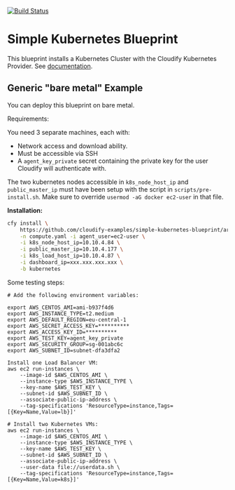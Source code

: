 [![Build Status](https://circleci.com/gh/cloudify-examples/simple-kubernetes-blueprint.svg?style=shield&circle-token=:circle-token)](https://circleci.com/gh/cloudify-examples/simple-kubernetes-blueprint)

# Simple Kubernetes Blueprint

This blueprint installs a Kubernetes Cluster with the Cloudify Kubernetes Provider. See [documentation](http://docs.getcloudify.org/4.3.0/kubernetes/provider/#setup).


## Generic "bare metal" Example

You can deploy this blueprint on bare metal.

Requirements:

You need 3 separate machines, each with:

  * Network access and download ability.
  * Must be accessible via SSH
  * A `agent_key_private` secret containing the private key for the user Cloudify will authenticate with.

The two kubernetes nodes accessible in `k8s_node_host_ip` and `public_master_ip` must have been setup with the script in `scripts/pre-install.sh`. Make sure to override `usermod -aG docker ec2-user` in that file.

**Installation:**

```bash
cfy install \
    https://github.com/cloudify-examples/simple-kubernetes-blueprint/archive/master.zip \
    -n compute.yaml -i agent_user=ec2-user \
    -i k8s_node_host_ip=10.10.4.84 \
    -i public_master_ip=10.10.4.177 \
    -i k8s_load_host_ip=10.10.4.87 \
    -i dashboard_ip=xxx.xxx.xxx.xxx \
    -b kubernetes
```

Some testing steps:

```shell
# Add the following environment variables:

export AWS_CENTOS_AMI=ami-b937f4d6
export AWS_INSTANCE_TYPE=t2.medium
export AWS_DEFAULT_REGION=eu-central-1
export AWS_SECRET_ACCESS_KEY=**********
export AWS_ACCESS_KEY_ID=**********
export AWS_TEST_KEY=agent_key_private
export AWS_SECURITY_GROUP=sg-001abc6c
export AWS_SUBNET_ID=subnet-dfa3dfa2

Install one Load Balancer VM:
aws ec2 run-instances \
    --image-id $AWS_CENTOS_AMI \
    --instance-type $AWS_INSTANCE_TYPE \
    --key-name $AWS_TEST_KEY \
    --subnet-id $AWS_SUBNET_ID \
    --associate-public-ip-address \
    --tag-specifications 'ResourceType=instance,Tags=[{Key=Name,Value=lb}]'

# Install two Kubernetes VMs:
aws ec2 run-instances \
    --image-id $AWS_CENTOS_AMI \
    --instance-type $AWS_INSTANCE_TYPE \
    --key-name $AWS_TEST_KEY \
    --subnet-id $AWS_SUBNET_ID \
    --associate-public-ip-address \
    --user-data file://userdata.sh \
    --tag-specifications 'ResourceType=instance,Tags=[{Key=Name,Value=k8s}]'
```
